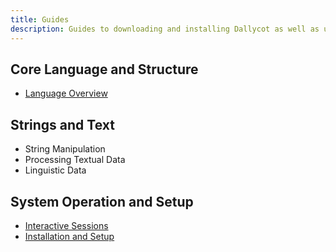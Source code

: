 ```yaml
---
title: Guides
description: Guides to downloading and installing Dallycot as well as using the command line interface.
---
```


## Core Language and Structure

* [Language Overview](./language-overview)

## Strings and Text

* String Manipulation
* Processing Textual Data
* Linguistic Data

## System Operation and Setup

* [Interactive Sessions](./cli)
* [Installation and Setup](./installation)
